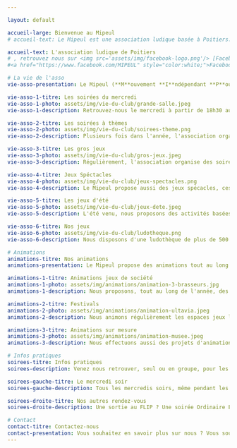 ```yaml
---

layout: default

accueil-large: Bienvenue au Mipeul
# accueil-text: Le Mipeul est une association ludique basée à Poitiers. Nous organisons des soirées jeu de société mais aussi des animations autour du jeu de société.

accueil-text: L'association ludique de Poitiers
# , retrouvez nous sur <img src='assets/img/facebook-logo.png'/> [Facebook](https://www.facebook.com/MIPEUL) 
#<a href="https://www.facebook.com/MIPEUL" style="color:white;">Facebook</a>

# La vie de l'asso
vie-asso-presentation: Le Mipeul (**M**ouvement **I**ndépendant **P**our l'**E**xploration de l'**U**nivers **L**udique) est une association 1901 qui se réunit régulièrement pour proposer des activités à ses membres et des animations à tous.

vie-asso-1-titre: Les soirées du mercredi
vie-asso-1-photo: assets/img/vie-du-club/grande-salle.jpeg
vie-asso-1-description: Retrouvez-nous le mercredi à partir de 18h30 au Centre d'animation des Couronneries [37 Rue Pierre de Coubertin à Poitiers](https://maps.app.goo.gl/i7Wi1qTQFtNcBz9F7) pour une soirée jeux de sociétés. Gros jeux, petits jeux, jeux d'ambience, il y en a pour tous les goûts. Venez gratuitement, seuls ou en groupe, jouer avec nous.

vie-asso-2-titre: Les soirées à thèmes
vie-asso-2-photo: assets/img/vie-du-club/soirees-theme.png
vie-asso-2-description: Plusieurs fois dans l'année, l'association organise des soirées Ordinaires Extra, avec un thème donné et des activités accordées. Retrouvez toutes les informations sur [Facebook](https://www.facebook.com/MIPEUL).

vie-asso-3-titre: Les gros jeux
vie-asso-3-photo: assets/img/vie-du-club/gros-jeux.jpeg
vie-asso-3-description: Régulièrement, l'association organise des soirées spéciales "Gros Jeux" qui permettent de réunir des joueurs autour d'une partie de plusieurs heures. Pour y participer, contactez-nous au préalable. 

vie-asso-4-titre: Jeux Spéctacles
vie-asso-4-photo: assets/img/vie-du-club/jeux-spectacles.png
vie-asso-4-description: Le Mipeul propose aussi des jeux spécacles, ces "créations maison" sont souvent courtes, parfois malines et toujours funs.

vie-asso-5-titre: Les jeux d'été
vie-asso-5-photo: assets/img/vie-du-club/jeux-dete.jpeg
vie-asso-5-description: L'été venu, nous proposons des activités basées sur des jeux d'extérieur. Cornhole, Molky, Tour de Froebel ou Kubb n'auront plus de secret pour vous.

vie-asso-6-titre: Nos jeux
vie-asso-6-photo: assets/img/vie-du-club/ludotheque.png
vie-asso-6-description: Nous disposons d'une ludothèque de plus de 500 jeux qui évolue en permanence. Nous faisons l'acquisition de dizaines de jeux chaque année afin de renouveler et de tenir à jour notre ludothèque.

# Animations
animations-titre: Nos animations
animations-presentation: Le Mipeul propose des animations tout au long de l'année pour partager notre passion du jeu de société au plus grand nombre. Pour en savoir plus ou nous proposer une animation, [contactez-nous](#contact).

animations-1-titre: Animations jeux de société
animations-1-photo: assets/img/animations/animation-3-brasseurs.jpg
animations-1-description: Nous proposons, tout au long de l'année, des animations pour plusieurs lieux et événements. Prévoyez des tables, on s'occupe du reste.

animations-2-titre: Festivals
animations-2-photo: assets/img/animations/animation-ultavia.jpeg
animations-2-description: Nous animons régulièrement les espaces jeux libres dans les festivals (FJP, Ultavia, le FLOP, ...).

animations-3-titre: Animations sur mesure
animations-3-photo: assets/img/animations/animation-musee.jpeg
animations-3-description: Nous effectuons aussi des projets d'animations spéciales, sur mesure, pour des lieux ou des idées originales.

# Infos pratiques
soirees-titre: Infos pratiques
soirees-description: Venez nous retrouver, seul ou en groupe, pour les soirées du Mipeul ! Aucune adhésion n'est requise pour venir jouer au Mipeul

soirees-gauche-titre: Le mercredi soir
soirees-gauche-description: Tous les mercredis soirs, même pendant les vacances, retrouvez-nous au Centre d'animation des Couronneries [37 Rue Pierre de Coubertin à Poitiers](https://maps.app.goo.gl/i7Wi1qTQFtNcBz9F7) à partir de 18h30.

soirees-droite-titre: Nos autres rendez-vous
soirees-droite-description: Une sortie au FLIP ? Une soirée Ordinaire Extra (plusieurs soirées spéciales par an) ? Une soirée jeux dans une yourte ? Une soirée gros jeu ? Pour ne rien rater, suivez-nous sur [Facebook](https://www.facebook.com/MIPEUL).

# Contact
contact-titre: Contactez-nous
contact-presentation: Vous souhaitez en savoir plus sur nous ? Vous souhaitez nous rejoindre ? Vous voulez nous dire que vous nous aimez ? Vous souhaitez organiser une animation ? N'hésitez pas à nous contacter !
---
```



